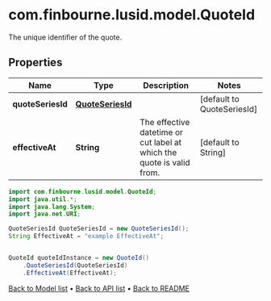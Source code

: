 # com.finbourne.lusid.model.QuoteId
The unique identifier of the quote.

## Properties

Name | Type | Description | Notes
------------ | ------------- | ------------- | -------------
**quoteSeriesId** | [**QuoteSeriesId**](QuoteSeriesId.md) |  | [default to QuoteSeriesId]
**effectiveAt** | **String** | The effective datetime or cut label at which the quote is valid from. | [default to String]

```java
import com.finbourne.lusid.model.QuoteId;
import java.util.*;
import java.lang.System;
import java.net.URI;

QuoteSeriesId QuoteSeriesId = new QuoteSeriesId();
String EffectiveAt = "example EffectiveAt";


QuoteId quoteIdInstance = new QuoteId()
    .QuoteSeriesId(QuoteSeriesId)
    .EffectiveAt(EffectiveAt);
```


[Back to Model list](../README.md#documentation-for-models) &#8226; [Back to API list](../README.md#documentation-for-api-endpoints) &#8226; [Back to README](../README.md)
